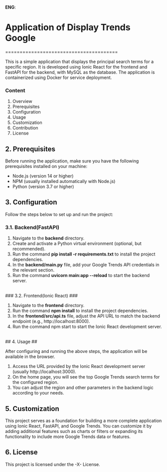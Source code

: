 **ENG**:
# Application of Display Trends Google #
=======================================

<p> This is a simple application that displays the principal search terms 
for a specific region. It is developed using Ionic React for the frontend and FastAPI 
for the backend, with MySQL as the database. The application is containerized using Docker 
for service deployment. </p>

### Content ###
1. Overview
2. Prerequisites
3. Configuration
4. Usage
5. Customization
6. Contribution
7. License

## 2. Prerequisites ##
<p>Before running the application, make sure you have the following prerequisites installed on your machine:</p>

* Node.js (version 14 or higher)
* NPM (usually installed automatically with Node.js)
* Python (version 3.7 or higher)

## 3. Configuration ## 
<p>Follow the steps below to set up and run the project:</p>

### 3.1. Backend(FastAPI) ###
1. Navigate to the **backend** directory.
2. Create and activate a Python virtual environment (optional, but recommended).
3. Run the command **pip install -r requirements.txt** to install the project dependencies.
4. In the **backend/main.py** file, add your Google Trends API credentials in the relevant section.
5. Run the command **uvicorn main:app --reload** to start the backend server.
<br>
### 3.2. Frontend(Ionic React) ###

1. Navigate to the **frontend** directory.
2. Run the command **npm install** to install the project dependencies.
3. In the **frontend/src/api.ts** file, adjust the API URL to match the backend endpoint (e.g., http://localhost:8000).
4. Run the command npm start to start the Ionic React development server.
<br>
## 4. Usage ##
<p>After configuring and running the above steps, the application will be available in the browser.</p>

1. Access the URL provided by the Ionic React development server (usually http://localhost:3000).
2. On the home page, you will see the top Google Trends search terms for the configured region.
3. You can adjust the region and other parameters in the backend logic according to your needs.

## 5. Customization ##
<p>This project serves as a foundation for building a more complete application using Ionic React, FastAPI, and Google Trends. You can customize it by adding additional features such as charts or filters or expanding its functionality to include more Google Trends data or features.</p>

## 6. License ##
<p>This project is licensed under the -X- License.</p>
